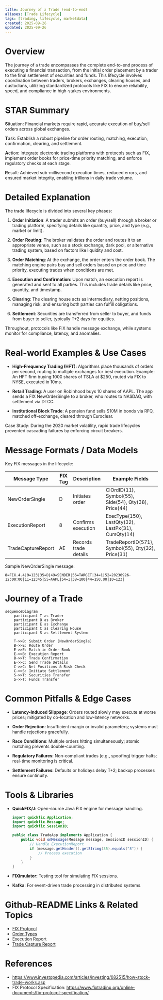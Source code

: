 ```yaml
---
title: Journey of a Trade (end-to-end)
aliases: [Trade Lifecycle]
tags: [trading, lifecycle, marketdata]
created: 2025-09-26
updated: 2025-09-26
---
```


# Overview

The journey of a trade encompasses the complete end-to-end process of executing a financial transaction, from the initial order placement by a trader to the final settlement of securities and funds. This lifecycle involves coordination between traders, brokers, exchanges, clearing houses, and custodians, utilizing standardized protocols like FIX to ensure reliability, speed, and compliance in high-stakes environments.

# STAR Summary

**S**ituation: Financial markets require rapid, accurate execution of buy/sell orders across global exchanges.

**T**ask: Establish a robust pipeline for order routing, matching, execution, confirmation, clearing, and settlement.

**A**ction: Integrate electronic trading platforms with protocols such as FIX, implement order books for price-time priority matching, and enforce regulatory checks at each stage.

**R**esult: Achieved sub-millisecond execution times, reduced errors, and ensured market integrity, enabling trillions in daily trade volume.

# Detailed Explanation

The trade lifecycle is divided into several key phases:

1. **Order Initiation**: A trader submits an order (buy/sell) through a broker or trading platform, specifying details like quantity, price, and type (e.g., market or limit).

2. **Order Routing**: The broker validates the order and routes it to an appropriate venue, such as a stock exchange, dark pool, or alternative trading system, based on factors like liquidity and cost.

3. **Order Matching**: At the exchange, the order enters the order book. The matching engine pairs buy and sell orders based on price and time priority, executing trades when conditions are met.

4. **Execution and Confirmation**: Upon match, an execution report is generated and sent to all parties. This includes trade details like price, quantity, and timestamp.

5. **Clearing**: The clearing house acts as intermediary, netting positions, managing risk, and ensuring both parties can fulfill obligations.

6. **Settlement**: Securities are transferred from seller to buyer, and funds from buyer to seller, typically T+2 days for equities.

Throughout, protocols like FIX handle message exchange, while systems monitor for compliance, latency, and anomalies.

# Real-world Examples & Use Cases

- **High-Frequency Trading (HFT)**: Algorithms place thousands of orders per second, routing to multiple exchanges for best execution. Example: An HFT firm buying 1000 shares of TSLA at $250, routed via FIX to NYSE, executed in 10ms.

- **Retail Trading**: A user on Robinhood buys 10 shares of AAPL. The app sends a FIX NewOrderSingle to a broker, who routes to NASDAQ, with settlement via DTCC.

- **Institutional Block Trade**: A pension fund sells $10M in bonds via RFQ, matched off-exchange, cleared through Euroclear.

Case Study: During the 2020 market volatility, rapid trade lifecycles prevented cascading failures by enforcing circuit breakers.

# Message Formats / Data Models

Key FIX messages in the lifecycle:

| Message Type | FIX Tag | Description | Example Fields |
|--------------|---------|-------------|---------------|
| NewOrderSingle | D | Initiates order | ClOrdID(11), Symbol(55), Side(54), Qty(38), Price(44) |
| ExecutionReport | 8 | Confirms execution | ExecType(150), LastQty(32), LastPx(31), CumQty(14) |
| TradeCaptureReport | AE | Records trade details | TradeReportID(571), Symbol(55), Qty(32), Price(31) |

Sample NewOrderSingle message:

```
8=FIX.4.4|9=123|35=D|49=SENDER|56=TARGET|34=1|52=20230926-12:00:00|11=12345|55=AAPL|54=1|38=100|44=150.00|10=123|
```

# Journey of a Trade

```mermaid
sequenceDiagram
    participant T as Trader
    participant B as Broker
    participant E as Exchange
    participant C as Clearing House
    participant S as Settlement System

    T->>B: Submit Order (NewOrderSingle)
    B->>E: Route Order
    E->>E: Match in Order Book
    E->>B: Execution Report
    B->>T: Trade Confirmation
    E->>C: Send Trade Details
    C->>C: Net Positions & Risk Check
    C->>S: Initiate Settlement
    S->>T: Securities Transfer
    S->>T: Funds Transfer
```

# Common Pitfalls & Edge Cases

- **Latency-Induced Slippage**: Orders routed slowly may execute at worse prices; mitigated by co-location and low-latency networks.

- **Order Rejection**: Insufficient margin or invalid parameters; systems must handle rejections gracefully.

- **Race Conditions**: Multiple orders hitting simultaneously; atomic matching prevents double-counting.

- **Regulatory Failures**: Non-compliant trades (e.g., spoofing) trigger halts; real-time monitoring is critical.

- **Settlement Failures**: Defaults or holidays delay T+2; backup processes ensure continuity.

# Tools & Libraries

- **QuickFIX/J**: Open-source Java FIX engine for message handling.

  ```java
  import quickfix.Application;
  import quickfix.Message;
  import quickfix.SessionID;

  public class TradeApp implements Application {
      public void onMessage(Message message, SessionID sessionID) {
          // Handle ExecutionReport
          if (message.getHeader().getString(35).equals("8")) {
              // Process execution
          }
      }
  }
  ```

- **FIXimulator**: Testing tool for simulating FIX sessions.

- **Kafka**: For event-driven trade processing in distributed systems.

# Github-README Links & Related Topics

- [FIX Protocol](../fix-protocol/README.md)
- [Order Types](../order-types/README.md)
- [Execution Report](../execution-report/README.md)
- [Trade Capture Report](../trade-capture-report/README.md)

# References

- https://www.investopedia.com/articles/investing/082515/how-stock-trade-works.asp
- FIX Protocol Specification: https://www.fixtrading.org/online-documents/fix-protocol-specification/